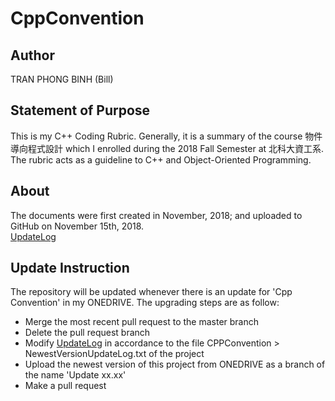 # CppConvention
## Author
TRAN PHONG BINH (Bill)
## Statement of Purpose
This is my C++ Coding Rubric. Generally, it is a summary of the course 物件導向程式設計 which I enrolled during the 2018 Fall Semester at 北科大資工系. The rubric acts as a guideline to C++ and Object-Oriented Programming.
## About
The documents were first created in November, 2018; and uploaded to GitHub on November 15th, 2018.\
[UpdateLog](https://github.com/phogbinh/CppConvention/blob/master/UpdateLog.md)
## Update Instruction
The repository will be updated whenever there is an update for 'Cpp Convention' in my ONEDRIVE. The upgrading steps are as follow:
* Merge the most recent pull request to the master branch
* Delete the pull request branch
* Modify [UpdateLog](https://github.com/phogbinh/CppConvention/blob/master/UpdateLog.md) in accordance to the file CPPConvention > NewestVersionUpdateLog.txt of the project
* Upload the newest version of this project from ONEDRIVE as a branch of the name 'Update xx.xx'
* Make a pull request
